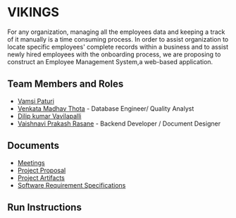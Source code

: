 # VIKINGS
For any organization, managing all the employees data and keeping a track of it manually is a time consuming process. In order to assist organization to locate specific employees' complete records within a business and to assist newly hired employees with the onboarding process, we are proposing to construct an Employee Management System,a web-based application. 

## Team Members and Roles

* [Vamsi Paturi](https://github.com/vamsi-paturi/CIS641-HW2-paturi)
* [Venkata Madhav Thota](https://github.com/thotave/CIS641-HW2-THOTA) - Database Engineer/ Quality Analyst
* [Dilip kumar Vavilapalli](https://github.com/DilipVavilapalli/CIS641-HW2-vavilapalli)
* [Vaishnavi Prakash Rasane](https://github.com/VaishnaviRasane/CIS641-HW2-Rasane) - Backend Developer / Document Designer

## Documents
* [Meetings](https://github.com/thotave/GVSU-CIS641-Vikings/tree/master/meetings)
* [Project Proposal](https://github.com/thotave/GVSU-CIS641-Vikings/blob/master/docs/proposal-template.md)
* [Project Artifacts](https://github.com/thotave/GVSU-CIS641-Vikings/tree/master/artifacts)
* [Software Requirement Specifications](https://github.com/thotave/GVSU-CIS641-Vikings/blob/master/docs/software_requirements_specification.md)

## Run Instructions

